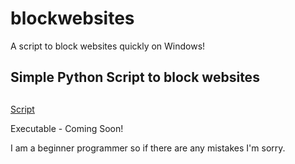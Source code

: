 # blockwebsites
A script to block websites quickly on Windows!
## Simple Python Script to block websites <h2>
[Script](https://github.com/alierenzengin/blockwebsites/blob/master/script.py)
  
Executable - Coming Soon!

I am a beginner programmer so if there are any mistakes I'm sorry.
